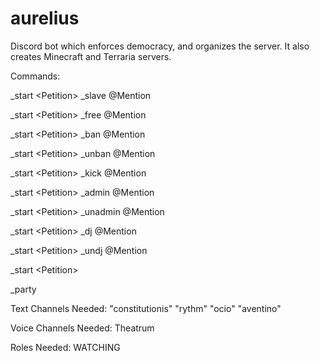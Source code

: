 # aurelius

Discord bot which enforces democracy, and organizes the server.
It also creates Minecraft and Terraria servers.

Commands:

\_start \<Petition> \_slave @Mention

\_start \<Petition> \_free @Mention

\_start \<Petition> \_ban @Mention

\_start \<Petition> \_unban @Mention

\_start \<Petition> \_kick @Mention

\_start \<Petition> \_admin @Mention

\_start \<Petition> \_unadmin @Mention

\_start \<Petition> \_dj @Mention

\_start \<Petition> \_undj @Mention

\_start \<Petition>

_party <Name Of Party>

Text Channels Needed:
"constitutionis"
"rythm"
"ocio"
"aventino"

Voice Channels Needed:
Theatrum

Roles Needed:
WATCHING


